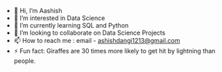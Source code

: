 - 👋 Hi, I’m Aashish
- 👀 I’m interested in Data Science
- 🌱 I’m currently learning SQL and Python
- 💞️ I’m looking to collaborate on Data Science Projects
- 📫 How to reach me : email - ashishdangi1213@gmail.com
- ⚡ Fun fact: Giraffes are 30 times more likely to get hit by lightning than people.

<!---
BLACKFuuT/BLACKFuuT is a ✨ special ✨ repository because its `README.md` (this file) appears on your GitHub profile.
You can click the Preview link to take a look at your changes.
--->
